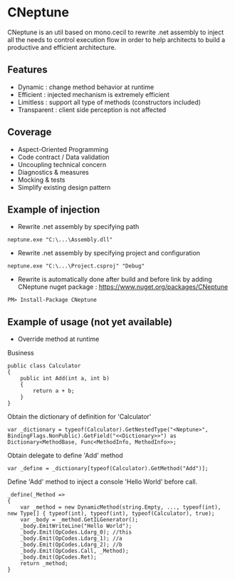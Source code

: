 # CNeptune

CNeptune is an util based on mono.cecil to rewrite .net assembly to inject all the needs to control execution flow in order to help architects to build a productive and efficient architecture.

## Features
- Dynamic : change method behavior at runtime
- Efficient : injected mechanism is extremely efficient
- Limitless : support all type of methods (constructors included)
- Transparent : client side perception is not affected

## Coverage
- Aspect-Oriented Programming
- Code contract / Data validation
- Uncoupling technical concern
- Diagnostics & measures
- Mocking & tests
- Simplify existing design pattern

## Example of injection
- Rewrite .net assembly by specifying path
```
neptune.exe "C:\...\Assembly.dll"
```
- Rewrite .net assembly by specifying project and configuration
```
neptune.exe "C:\...\Project.csproj" "Debug"
```
- Rewrite is automatically done after build and before link by adding CNeptune nuget package : https://www.nuget.org/packages/CNeptune
```
PM> Install-Package CNeptune
```

## Example of usage (not yet available)
- Override method at runtime

Business
```
public class Calculator
{
    public int Add(int a, int b)
    {
        return a + b;
    }
}
```

Obtain the dictionary of definition for 'Calculator'
```
var _dictionary = typeof(Calculator).GetNestedType("<Neptune>", BindingFlags.NonPublic).GetField("<<Dictionary>>") as Dictionary<MethodBase, Func<MethodInfo, MethodInfo>>;
```

Obtain delegate to define 'Add' method
```
var _define = _dictionary[typeof(Calculator).GetMethod("Add")];
```

Define 'Add' method to inject a console 'Hello World' before call.
```
_define(_Method => 
{
    var _method = new DynamicMethod(string.Empty, ..., typeof(int), new Type[] { typeof(int), typeof(int), typeof(Calculator), true);
    var _body = _method.GetILGenerator();
    _body.EmitWriteLine("Hello World");
    _body.Emit(OpCodes.Ldarg_0); //this
    _body.Emit(OpCodes.Ldarg_1); //a
    _body.Emit(OpCodes.Ldarg_2); //b
    _body.Emit(OpCodes.Call, _Method);
    _body.Emit(OpCodes.Ret);
    return _method;
}
```

